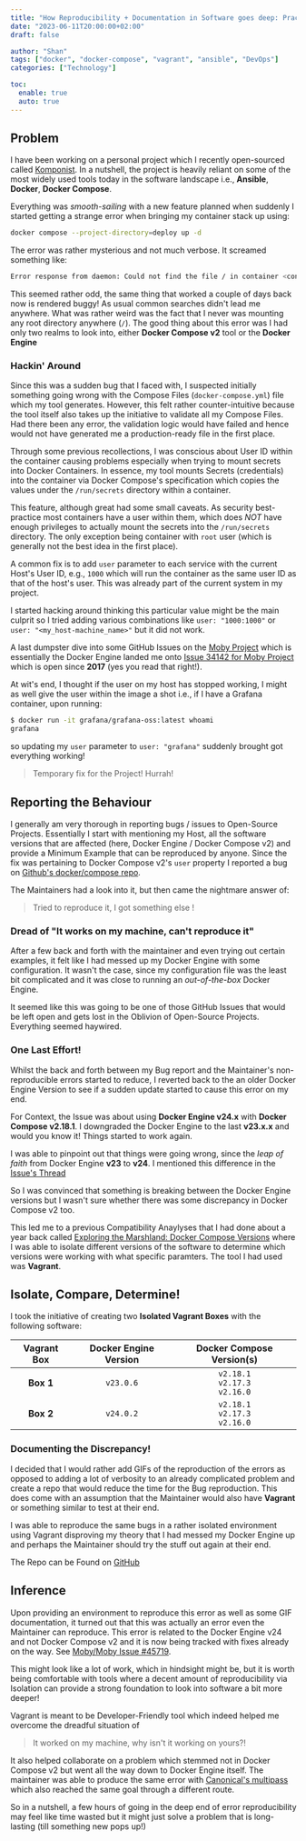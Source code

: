 ```yaml
---
title: "How Reproducibility + Documentation in Software goes deep: Practical Scenario"
date: "2023-06-11T20:00:00+02:00"
draft: false

author: "Shan"
tags: ["docker", "docker-compose", "vagrant", "ansible", "DevOps"]
categories: ["Technology"]

toc:
  enable: true
  auto: true
---
```

<!--more-->
## Problem

I have been working on a personal project which I recently open-sourced called [Komponist][1].
In a nutshell, the project is heavily reliant on some of the most widely used tools today in
the software landscape i.e., __Ansible__, __Docker__, __Docker Compose__.

Everything was _smooth-sailing_ with a new feature planned when suddenly I started getting a
strange error when bringing my container stack up using:

```bash
docker compose --project-directory=deploy up -d
```

The error was rather mysterious and not much verbose. It screamed something like:

```bash
Error response from daemon: Could not find the file / in container <container_id>
```

This seemed rather odd, the same thing that worked a couple of days back now is rendered 
buggy! As usual common searches didn't lead me anywhere. What was rather weird was the fact that
I never was mounting any root directory anywhere (`/`). The good thing about this error was
I had only two realms to look into, either __Docker Compose v2__ tool or the __Docker Engine__

### Hackin' Around

Since this was a sudden bug that I faced with, I suspected initially something going wrong with 
the Compose Files (`docker-compose.yml`) file which my tool generates. However, this felt rather
counter-intuitive because the tool itself also takes up the initiative to validate all my Compose Files.
Had there been any error, the validation logic would have failed and hence would not have generated me
a production-ready file in the first place.

Through some previous recollections, I was conscious about User ID within the container causing problems
especially when trying to mount secrets into Docker Containers. In essence, my tool mounts Secrets (credentials)
into the container via Docker Compose's specification which copies the values under the `/run/secrets` directory
within a container.

This feature, although great had some small caveats. As security best-practice most containers have a user within
them, which does _NOT_ have enough privileges to actually mount the secrets into the `/run/secrets` directory.
The only exception being container with `root` user (which is generally not the best idea in the first place).

A common fix is to add `user` parameter to each service with the current Host's User ID, e.g., `1000` which 
will run the container as the same user ID as that of the host's user. This was already part of the current system
in my project.

I started hacking around thinking this particular value might be the main culprit so I tried adding
various combinations like `user: "1000:1000"` or `user: "<my_host-machine_name>"` but it did not work.

A last dumpster dive into some GitHub Issues on the [Moby Project][2] which is essentially the Docker Engine
landed me onto [Issue 34142 for Moby Project][3] which is open since __2017__ (yes you read that right!).

At wit's end, I thought if the user on my host has stopped working, I might as well give the user within the image 
a shot i.e., if I have a Grafana container, upon running:

```bash
$ docker run -it grafana/grafana-oss:latest whoami
grafana
```
so updating my `user` parameter to `user: "grafana"` suddenly brought got everything working!

> Temporary fix for the Project! Hurrah!

## Reporting the Behaviour

I generally am very thorough in reporting bugs / issues to Open-Source Projects. Essentially I start
with mentioning my Host, all the software versions that are affected (here, Docker Engine / Docker Compose v2)
and provide a Minimum Example that can be reproduced by anyone. Since the fix was pertaining to Docker Compose v2's
`user` property I reported a bug on [Github's docker/compose repo][4].

The Maintainers had a look into it, but then came the nightmare answer of:

> Tried to reproduce it, I got something else !

### Dread of "It works on my machine, can't reproduce it"

After a few back and forth with the maintainer and even trying out certain examples, it felt like I had messed up
my Docker Engine with some configuration. It wasn't the case, since my configuration file was the least bit 
complicated and it was close to running an _out-of-the-box_ Docker Engine.

It seemed like this was going to be one of those GitHub Issues that would be left open and gets lost in the 
Oblivion of Open-Source Projects. Everything seemed haywired.

### One Last Effort!

Whilst the back and forth between my Bug report and the Maintainer's non-reproducible errors started to reduce,
I reverted back to the an older Docker Engine Version to see if a sudden update started to cause this error on my end.

For Context, the Issue was about using __Docker Engine v24.x__ with __Docker Compose v2.18.1__. I downgraded the 
Docker Engine to the last __v23.x.x__ and would you know it! Things started to work again. 

I was able to pinpoint out that things were going wrong, since the _leap of faith_ from Docker Engine __v23__ to __v24__.
I mentioned this difference in the [Issue's Thread](https://github.com/docker/compose/issues/10663#issuecomment-1580624862)

So I was convinced that something is breaking between the Docker Engine versions but I wasn't sure whether there was 
some discrepancy in Docker Compose v2 too.

This led me to a previous Compatibility Anaylyses that I had done about a year back called 
[Exploring the Marshland: Docker Compose Versions](https://shantanoo-desai.github.io/posts/technology/compose-incompatibility/)
where I was able to isolate different versions of the software to determine which versions were working with what
specific paramters. The tool I had used was __Vagrant__.

## Isolate, Compare, Determine!

I took the initiative of creating two __Isolated Vagrant Boxes__ with the following software:

| Vagrant Box | Docker Engine Version | Docker Compose Version(s) |
|:-----------:|:---------------------:|:-------------------------:|
| __Box 1__   | `v23.0.6`             | `v2.18.1`<br> `v2.17.3`<br> `v2.16.0` |
| __Box 2__   | `v24.0.2`             | `v2.18.1`<br> `v2.17.3`<br> `v2.16.0` |

### Documenting the Discrepancy!

I decided that I would rather add GIFs of the reproduction of the errors as opposed to adding a lot of
verbosity to an already complicated problem and create a repo that would reduce the time for the Bug reproduction.
This does come with an assumption that the Maintainer would also have __Vagrant__ or something similar to test at their
end.

I was able to reproduce the same bugs in a rather isolated environment using Vagrant disproving my theory that I had 
messed my Docker Engine up and perhaps the Maintainer should try the stuff out again at their end.

The Repo can be Found on [GitHub](https://github.com/shantanoo-desai/docker-engine-secrets-error)

## Inference

Upon providing an environment to reproduce this error as well as some GIF documentation, it turned out that this was
actually an error even the Maintainer can reproduce. This error is related to the Docker Engine v24 and not Docker Compose v2
and it is now being tracked with fixes already on the way.
See [Moby/Moby Issue #45719](https://github.com/moby/moby/issues/45719).

This might look like a lot of work, which in hindsight might be, but it is worth being comfortable with tools where a decent
amount of reproducibility via Isolation can provide a strong foundation to look into software a bit more deeper!

Vagrant is meant to be Developer-Friendly tool which indeed helped me overcome the dreadful situation of 

> It worked on my machine, why isn't it working on yours?!

It also helped collaborate on a problem which stemmed not in Docker Compose v2 but went all the way down to Docker Engine
itself. The maintainer was able to produce the same error with [Canonical's multipass](https://multipass.run/) which also
reached the same goal through a different route.

So in a nutshell, a few hours of going in the deep end of error reproducibility may feel like time wasted but it might
just solve a problem that is long-lasting (till something new pops up!)


[1]: https://github.com/shantanoo-desai/komponist
[2]: https://github.com/moby/moby
[3]: https://github.com/moby/moby/issues/34142
[4]: https://github.com/docker/compose/issues/10663
